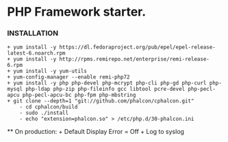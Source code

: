# PHP Framework starter.

### INSTALLATION
    + yum install -y https://dl.fedoraproject.org/pub/epel/epel-release-latest-6.noarch.rpm
    + yum install -y http://rpms.remirepo.net/enterprise/remi-release-6.rpm
    + yum install -y yum-utils
    + yum-config-manager --enable remi-php72
    + yum install -y php php-devel php-mcrypt php-cli php-gd php-curl php-mysql php-ldap php-zip php-fileinfo gcc libtool pcre-devel php-pecl-apcu php-pecl-apcu-bc php-fpm php-mbstring
    + git clone --depth=1 "git://github.com/phalcon/cphalcon.git"
        - cd cphalcon/build
        - sudo ./install
        - echo "extension=phalcon.so" > /etc/php.d/30-phalcon.ini

** On production:
    + Default Display Error = Off
    + Log to syslog

